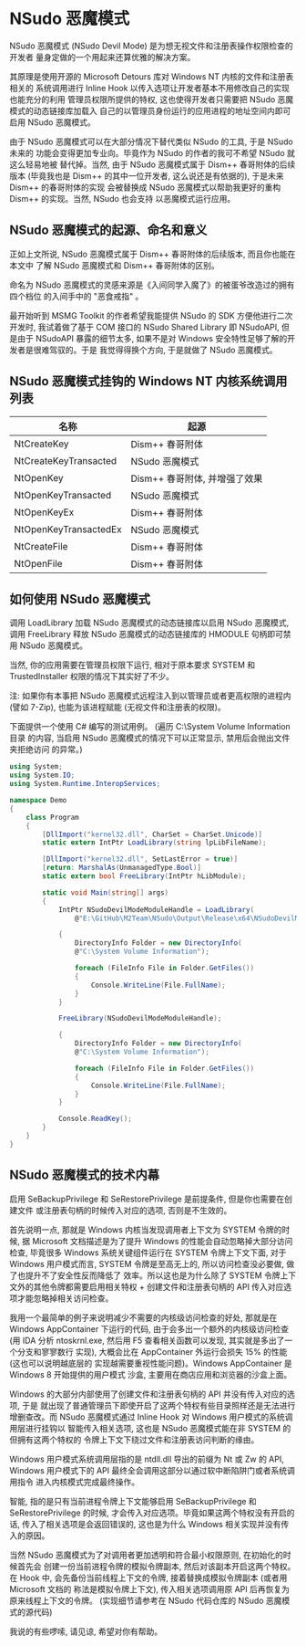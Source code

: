 ﻿# NSudo 恶魔模式

NSudo 恶魔模式 (NSudo Devil Mode) 是为想无视文件和注册表操作权限检查的开发者
量身定做的一个用起来还算优雅的解决方案。

其原理是使用开源的 Microsoft Detours 库对 Windows NT 内核的文件和注册表相关的
系统调用进行 Inline Hook 以传入选项让开发者基本不用修改自己的实现也能充分的利用
管理员权限所提供的特权, 这也使得开发者只需要把 NSudo 恶魔模式的动态链接库加载入
自己的以管理员身份运行的应用进程的地址空间内即可启用 NSudo 恶魔模式。

由于 NSudo 恶魔模式可以在大部分情况下替代类似 NSudo 的工具, 于是 NSudo 未来的
功能会变得更加专业向。毕竟作为 NSudo 的作者的我可不希望 NSudo 就这么轻易地被
替代掉。当然, 由于 NSudo 恶魔模式属于 Dism++ 春哥附体的后续版本 (毕竟我也是 
Dism++ 的其中一位开发者, 这么说还是有依据的), 于是未来 Dism++ 的春哥附体的实现
会被替换成 NSudo 恶魔模式以帮助我更好的重构 Dism++ 的实现。当然, NSudo 也会支持
以恶魔模式运行应用。

## NSudo 恶魔模式的起源、命名和意义

正如上文所说, NSudo 恶魔模式属于 Dism++ 春哥附体的后续版本, 而且你也能在本文中
了解 NSudo 恶魔模式和 Dism++ 春哥附体的区别。

命名为 NSudo 恶魔模式的灵感来源是《入间同学入魔了》的被蛋爷改造过的拥有四个档位
的入间手中的 "恶食戒指" 。

最开始听到 MSMG Toolkit 的作者希望我能提供 NSudo 的 SDK 方便他进行二次开发时, 
我试着做了基于 COM 接口的 NSudo Shared Library 即 NSudoAPI, 但是由于 NSudoAPI 
暴露的细节太多, 如果不是对 Windows 安全特性足够了解的开发者是很难驾驭的。于是
我觉得得换个方向, 于是就做了 NSudo 恶魔模式。

## NSudo 恶魔模式挂钩的 Windows NT 内核系统调用列表

| 名称                  | 起源                          |
|-----------------------|-------------------------------|
| NtCreateKey           | Dism++ 春哥附体               |
| NtCreateKeyTransacted | NSudo 恶魔模式                |
| NtOpenKey             | Dism++ 春哥附体, 并增强了效果 |
| NtOpenKeyTransacted   | NSudo 恶魔模式                |
| NtOpenKeyEx           | Dism++ 春哥附体               |
| NtOpenKeyTransactedEx | NSudo 恶魔模式                |
| NtCreateFile          | Dism++ 春哥附体               |
| NtOpenFile            | Dism++ 春哥附体               |

## 如何使用 NSudo 恶魔模式

调用 LoadLibrary 加载 NSudo 恶魔模式的动态链接库以启用 NSudo 恶魔模式, 调用 
FreeLibrary 释放 NSudo 恶魔模式的动态链接库的 HMODULE 句柄即可禁用 NSudo 
恶魔模式。

当然, 你的应用需要在管理员权限下运行, 相对于原本要求 SYSTEM 和 TrustedInstaller
权限的情况下其实好了不少。 

注: 如果你有本事把 NSudo 恶魔模式远程注入到以管理员或者更高权限的进程内 (譬如 
7-Zip), 也能为该进程赋能 (无视文件和注册表的权限)。

下面提供一个使用 C# 编写的测试用例。 (遍历 C:\System Volume Information 目录
的内容, 当启用 NSudo 恶魔模式的情况下可以正常显示, 禁用后会抛出文件夹拒绝访问
的异常。) 

```csharp
using System;
using System.IO;
using System.Runtime.InteropServices;

namespace Demo
{
    class Program
    {
        [DllImport("kernel32.dll", CharSet = CharSet.Unicode)]
        static extern IntPtr LoadLibrary(string lpLibFileName);

        [DllImport("kernel32.dll", SetLastError = true)]
        [return: MarshalAs(UnmanagedType.Bool)]
        static extern bool FreeLibrary(IntPtr hLibModule);

        static void Main(string[] args)
        {
            IntPtr NSudoDevilModeModuleHandle = LoadLibrary(
                @"E:\GitHub\M2Team\NSudo\Output\Release\x64\NSudoDevilMode.dll");

            {
                DirectoryInfo Folder = new DirectoryInfo(
                @"C:\System Volume Information");

                foreach (FileInfo File in Folder.GetFiles())
                {
                    Console.WriteLine(File.FullName);
                }
            }

            FreeLibrary(NSudoDevilModeModuleHandle);

            {
                DirectoryInfo Folder = new DirectoryInfo(
                @"C:\System Volume Information");

                foreach (FileInfo File in Folder.GetFiles())
                {
                    Console.WriteLine(File.FullName);
                }
            }

            Console.ReadKey();
        }
    }
}
```

## NSudo 恶魔模式的技术内幕

启用 SeBackupPrivilege 和 SeRestorePrivilege 是前提条件, 但是你也需要在创建文件
或注册表句柄的时候传入对应的选项, 否则是不生效的。

首先说明一点, 那就是 Windows 内核当发现调用者上下文为 SYSTEM 令牌的时候, 据 
Microsoft 文档描述是为了提升 Windows 的性能会自动忽略掉大部分访问检查, 毕竟很多
Windows 系统关键组件运行在 SYSTEM 令牌上下文下面, 对于 Windows 用户模式而言, 
SYSTEM 令牌是至高无上的, 所以访问检查没必要做, 做了也提升不了安全性反而降低了
效率。所以这也是为什么除了 SYSTEM 令牌上下文外的其他令牌都需要启用相关特权 + 
创建文件和注册表句柄的 API 传入对应选项才能忽略掉相关访问检查。

我用一个最简单的例子来说明减少不需要的内核级访问检查的好处, 那就是在 Windows 
AppContainer 下运行的代码, 由于会多出一个额外的内核级访问检查 (用 IDA 分析 
ntoskrnl.exe, 然后用 F5 查看相关函数可以发现, 其实就是多出了一个分支和寥寥数行
实现), 大概会比在 AppContainer 外运行会损失 15% 的性能  (这也可以说明越底层的
实现越需要重视性能问题)。Windows AppContainer 是 Windows 8 开始提供的用户模式
沙盒, 主要用在商店应用和浏览器的沙盒上面。

Windows 的大部分内部使用了创建文件和注册表句柄的 API 并没有传入对应的选项, 于是
就出现了普通管理员下即使开启了这两个特权有些目录照样还是无法进行增删查改。而 
NSudo 恶魔模式通过 Inline Hook 对 Windows 用户模式的系统调用层进行挂钩以
智能传入相关选项, 这也是 NSudo 恶魔模式能在非 SYSTEM 的但拥有这两个特权的
令牌上下文下绕过文件和注册表访问判断的缘由。

Windows 用户模式系统调用层指的是 ntdll.dll 导出的前缀为 Nt 或 Zw 的 API, 
Windows 用户模式下的 API 最终全会调用这部分以通过软中断陷阱门或者系统调用指令
进入内核模式完成最终操作。

智能, 指的是只有当前进程令牌上下文能够启用  SeBackupPrivilege 和 
SeRestorePrivilege 的时候, 才会传入对应选项。毕竟如果这两个特权没有开启的话, 
传入了相关选项是会返回错误的, 这也是为什么 Windows 相关实现并没有传入的原因。

当然 NSudo 恶魔模式为了对调用者更加透明和符合最小权限原则, 在初始化的时候首先会
创建一份当前进程令牌的模拟令牌副本, 然后对该副本开启这两个特权。在 Hook 中, 
会先备份当前线程上下文的令牌, 接着替换成模拟令牌副本 (或者用 Microsoft 文档的
称法是模拟令牌上下文), 传入相关选项调用原 API 后再恢复为原来线程上下文的令牌。
 (实现细节请参考在 NSudo 代码仓库的 NSudo 恶魔模式的源代码) 

我说的有些啰嗦, 请见谅, 希望对你有帮助。
